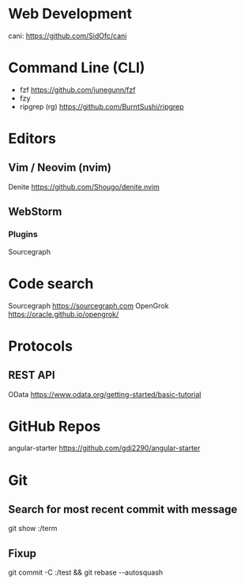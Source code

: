 # Web Development
cani: https://github.com/SidOfc/cani

# Command Line (CLI)
- fzf https://github.com/junegunn/fzf
- fzy
- ripgrep (rg) https://github.com/BurntSushi/ripgrep

# Editors

## Vim / Neovim (nvim)
Denite https://github.com/Shougo/denite.nvim

## WebStorm
### Plugins
Sourcegraph

# Code search
Sourcegraph https://sourcegraph.com
OpenGrok https://oracle.github.io/opengrok/

# Protocols
## REST API
OData https://www.odata.org/getting-started/basic-tutorial

# GitHub Repos
angular-starter https://github.com/gdi2290/angular-starter

# Git
## Search for most recent commit with message
git show :/term

## Fixup
git commit -C :/test && git rebase --autosquash
